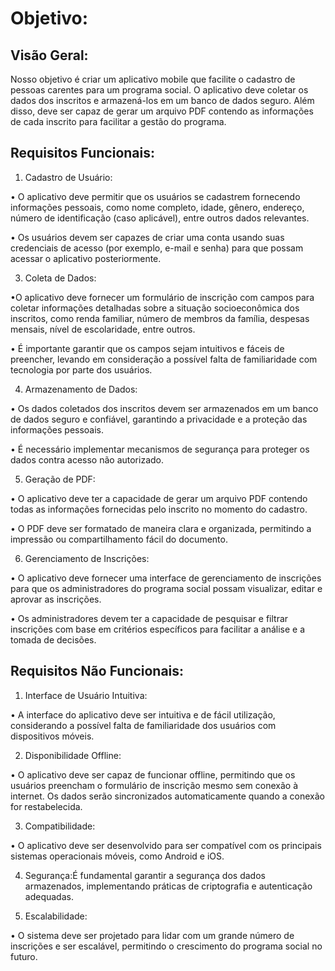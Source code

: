 # Objetivo:
## Visão Geral: 
Nosso objetivo é criar um aplicativo mobile que facilite o cadastro
de pessoas carentes para um programa social. O aplicativo deve coletar os
dados dos inscritos e armazená-los em um banco de dados seguro. Além disso,
deve ser capaz de gerar um arquivo PDF contendo as informações de cada
inscrito para facilitar a gestão do programa.
## Requisitos Funcionais:
1. Cadastro de Usuário:

• O aplicativo deve permitir que os usuários se cadastrem
fornecendo informações pessoais, como nome completo, idade,
gênero, endereço, número de identificação (caso aplicável), entre
outros dados relevantes.

• Os usuários devem ser capazes de criar uma conta usando suas
credenciais de acesso (por exemplo, e-mail e senha) para que
possam acessar o aplicativo posteriormente.

3. Coleta de Dados:

•O aplicativo deve fornecer um formulário de inscrição com
campos para coletar informações detalhadas sobre a situação
socioeconômica dos inscritos, como renda familiar, número de
membros da família, despesas mensais, nível de escolaridade,
entre outros.

• É importante garantir que os campos sejam intuitivos e fáceis de
preencher, levando em consideração a possível falta de
familiaridade com tecnologia por parte dos usuários.

4. Armazenamento de Dados:

• Os dados coletados dos inscritos devem ser armazenados em um
banco de dados seguro e confiável, garantindo a privacidade e a
proteção das informações pessoais.

• É necessário implementar mecanismos de segurança para
proteger os dados contra acesso não autorizado.

5. Geração de PDF:

• O aplicativo deve ter a capacidade de gerar um arquivo PDF
contendo todas as informações fornecidas pelo inscrito no
momento do cadastro.

• O PDF deve ser formatado de maneira clara e organizada,
permitindo a impressão ou compartilhamento fácil do documento.

6. Gerenciamento de Inscrições:

• O aplicativo deve fornecer uma interface de gerenciamento de
inscrições para que os administradores do programa social
possam visualizar, editar e aprovar as inscrições.

• Os administradores devem ter a capacidade de pesquisar e filtrar
inscrições com base em critérios específicos para facilitar a análise
e a tomada de decisões.

## Requisitos Não Funcionais:

1. Interface de Usuário Intuitiva:

• A interface do aplicativo deve ser intuitiva e de fácil utilização,
considerando a possível falta de familiaridade dos usuários com
dispositivos móveis.

2. Disponibilidade Offline:

• O aplicativo deve ser capaz de funcionar offline, permitindo que
os usuários preencham o formulário de inscrição mesmo sem
conexão à internet. Os dados serão sincronizados
automaticamente quando a conexão for restabelecida.

3. Compatibilidade:

• O aplicativo deve ser desenvolvido para ser compatível com os
principais sistemas operacionais móveis, como Android e iOS.

4. Segurança:É fundamental garantir a segurança dos dados armazenados,
implementando práticas de criptografia e autenticação adequadas.

5. Escalabilidade:

• O sistema deve ser projetado para lidar com um grande número
de inscrições e ser escalável, permitindo o crescimento do
programa social no futuro.
